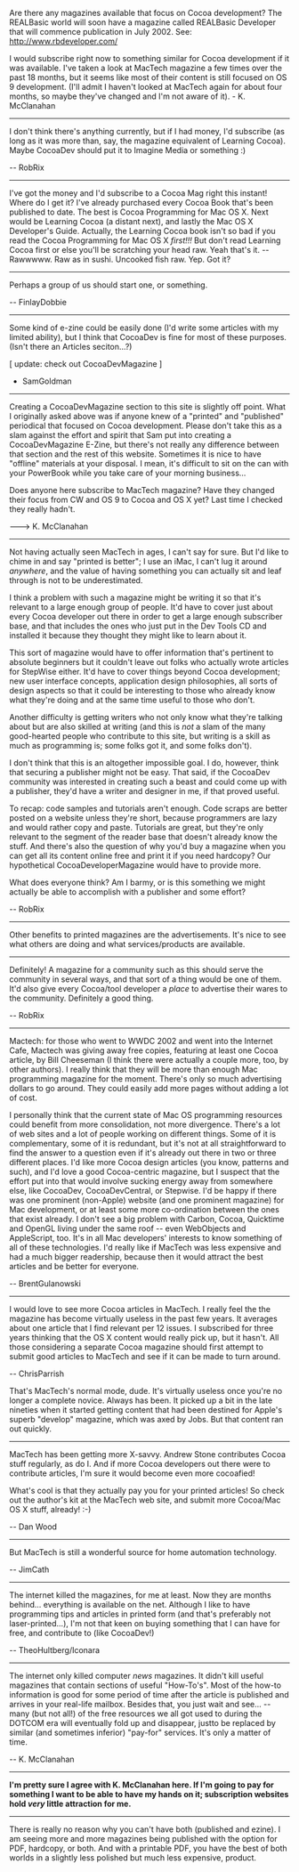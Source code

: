 

Are there any magazines available that focus on Cocoa development?  The REALBasic world will soon have a magazine called REALBasic Developer that will commence publication in July 2002.  See: http://www.rbdeveloper.com/

I would subscribe right now to something similar for Cocoa development if it was available.  I've taken a look at MacTech magazine a few times over the past 18 months, but it seems like most of their content is still focused on OS 9 development.  (I'll admit I haven't looked at MacTech again for about four months, so maybe they've changed and I'm not aware of it).  - K. McClanahan

----

I don't think there's anything currently, but if I had money, I'd subscribe (as long as it was more than, say, the magazine equivalent of Learning Cocoa). Maybe CocoaDev should put it to Imagine Media or something :)

-- RobRix

----

I've got the money and I'd subscribe to a Cocoa Mag right this instant!  Where do I get it?  I've already purchased every Cocoa Book that's been published to date.  The best is Cocoa Programming for Mac OS X.  Next would be Learning Cocoa (a distant next), and lastly the Mac OS X Developer's Guide.  Actually, the Learning Cocoa book isn't so bad if you read the Cocoa Programming for Mac OS X *first!!!*  But don't read Learning Cocoa first or else you'll be scratching your head raw.  Yeah that's it. --Rawwwww.  Raw as in sushi.  Uncooked fish raw.  Yep.  Got it?

----

Perhaps a group of us should start one, or something.

-- FinlayDobbie

----

Some kind of e-zine could be easily done (I'd write some articles with my limited ability), but I think that CocoaDev is fine for most of these purposes. (Isn't there an Articles seciton...?)

[ update: check out CocoaDevMagazine ]

- SamGoldman

----

Creating a CocoaDevMagazine section to this site is slightly off point.  What I originally asked above was if anyone knew of a "printed" and "published" periodical that focused on Cocoa development.  Please don't take this as a slam against the effort and spirit that Sam put into creating a CocoaDevMagazine E-Zine, but there's not really any difference between that section and the rest of this website.  Sometimes it is nice to have "offline" materials at your disposal.  I mean, it's difficult to sit on the can with your PowerBook while you take care of your morning business...

Does anyone here subscribe to MacTech magazine?  Have they changed their focus from CW and OS 9 to Cocoa and OS X yet?  Last time I checked they really hadn't.

---> K. McClanahan

----

Not having actually seen MacTech in ages, I can't say for sure. But I'd like to chime in and say "printed is better"; I use an iMac, I can't lug it around *anywhere*, and the value of having something you can actually sit and leaf through is not to be underestimated.

I think a problem with such a magazine might be writing it so that it's relevant to a large enough group of people. It'd have to cover just about every Cocoa developer out there in order to get a large enough subscriber base, and that includes the ones who just put in the Dev Tools CD and installed it because they thought they might like to learn about it.

This sort of magazine would have to offer information that's pertinent to absolute beginners but it couldn't leave out folks who actually wrote articles for StepWise either. It'd have to cover things beyond Cocoa development; new user interface concepts, application design philosophies, all sorts of design aspects so that it could be interesting to those who already know what they're doing and at the same time useful to those who don't.

Another difficulty is getting writers who not only know what they're talking about but are also skilled at writing (and this is *not* a slam of the many good-hearted people who contribute to this site, but writing is a skill as much as programming is; some folks got it, and some folks don't).

I don't think that this is an altogether impossible goal. I do, however, think that securing a publisher might not be easy. That said, if the CocoaDev community was interested in creating such a beast and could come up with a publisher, they'd have a writer and designer in me, if that proved useful.

To recap: code samples and tutorials aren't enough. Code scraps are better posted on a website unless they're short, because programmers are lazy and would rather copy and paste. Tutorials are great, but they're only relevant to the segment of the reader base that doesn't already know the stuff. And there's also the question of why you'd buy a magazine when you can get all its content online free and print it if you need hardcopy? Our hypothetical CocoaDeveloperMagazine would have to provide more.

What does everyone think? Am I barmy, or is this something we might actually be able to accomplish with a publisher and some effort?

-- RobRix

----

Other benefits to printed magazines are the advertisements.  It's nice to see what others are doing and what services/products are available.

----

Definitely! A magazine for a community such as this should serve the community in several ways, and that sort of a thing would be one of them. It'd also give every Cocoa/tool developer a *place* to advertise their wares to the community. Definitely a good thing.

-- RobRix

----

Mactech: for those who went to WWDC 2002 and went into the Internet Cafe, Mactech was giving away free copies, featuring at least one Cocoa article, by Bill Cheeseman (I think there were actually a couple more, too, by other authors). I really think that they will be more than enough Mac programming magazine for the moment. There's only so much advertising dollars to go around. They could easily add more pages without adding a lot of cost.

I personally think that the current state of Mac OS programming resources could benefit from more consolidation, not more divergence. There's a lot of web sites and a lot of people working on different things. Some of it is complementary, some of it is redundant, but it's not at all straightforward to find the answer to a question even if it's already out there in two or three different places. I'd like more Cocoa design articles (you know, patterns and such), and I'd love a good Cocoa-centric magazine, but I suspect that the effort put into that would involve sucking energy away from somewhere else, like CocoaDev, CocoaDevCentral, or Stepwise. I'd be happy if there was one prominent (non-Apple) website (and one prominent magazine) for Mac development, or at least some more co-ordination between the ones that exist already. I don't see a big problem with Carbon, Cocoa, Quicktime and OpenGL living under the same roof -- even WebObjects and AppleScript, too. It's in all Mac developers' interests to know something of all of these technologies. I'd really like if MacTech was less expensive and had a much bigger readership, because then it would attract the best articles and be better for everyone.

-- BrentGulanowski

----

I would love to see more Cocoa articles in MacTech. I really feel the the magazine has become virtually useless in the past few years. It averages  about one article that I find relevant per 12 issues. I subscribed for three years thinking that the OS X content would really pick up, but it hasn't. All those considering a separate Cocoa magazine should first attempt to submit good articles to MacTech and see if it can be made to turn around.

-- ChrisParrish

That's MacTech's normal mode, dude. It's virtually useless once you're no longer a complete novice. Always has been. It picked up a bit in the late nineties when it started getting content that had been destined for Apple's superb "develop" magazine, which was axed by Jobs. But that content ran out quickly.

----

MacTech has been getting more X-savvy.  Andrew Stone contributes Cocoa stuff regularly, as do I.  And if more Cocoa developers out there were to contribute articles, I'm sure it would become even more cocoafied!

What's cool is that they actually pay you for your printed articles!  So check out the author's kit at the MacTech web site, and submit more Cocoa/Mac OS X stuff, already!  :-)

-- Dan Wood

----

But MacTech is still a wonderful source for home automation technology.

-- JimCath


----

The internet killed the magazines, for me at least. Now they are months behind... everything is available on the net. Although I like to have programming tips and articles in printed form (and that's preferably not laser-printed...), I'm not that keen on buying something that I can have for free, and contribute to (like CocoaDev!)

-- TheoHultberg/Iconara

----

The internet only killed computer *news* magazines.  It didn't kill useful magazines that contain sections of useful "How-To's".  Most of the how-to information is good for some period of time after the article is published and arrives in your real-life mailbox.  Besides that, you just wait and see...  --many (but not all!) of the free resources we all got used to during the DOTCOM era will eventually fold up and disappear, justto be replaced by similar (and sometimes inferior) "pay-for" services.  It's only a matter of time.

-- K. McClanahan

----

**I'm pretty sure I agree with K. McClanahan here. If I'm going to pay for something I want to be able to have my hands on it; subscription websites hold *very* little attraction for me.**

----

There is really no reason why you can't have both (published and ezine). I am seeing more and more magazines being published with the option for PDF, hardcopy, or both. And with a printable PDF, you have the best of both worlds in a slightly less polished but much less expensive, product.
